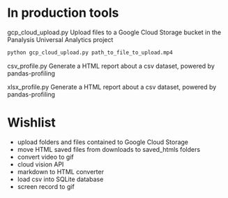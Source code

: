 # In production tools ###

gcp_cloud_upload.py
Upload files to a Google Cloud Storage bucket in the Panalysis Universal Analytics project

```bash
python gcp_cloud_upload.py path_to_file_to_upload.mp4
```

csv_profile.py
Generate a HTML report about a csv dataset, powered by pandas-profiling

xlsx_profile.py
Generate a HTML report about a csv dataset, powered by pandas-profiling

# Wishlist ###

- upload folders and files contained to Google Cloud Storage 
- move HTML saved files from downloads to saved_htmls folders
- convert video to gif
- cloud vision API
- markdown to HTML converter
- load csv into SQLite database
- screen record to gif 